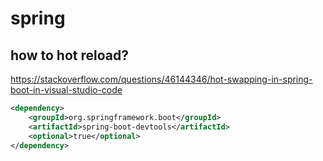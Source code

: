 # spring

## how to hot reload?
https://stackoverflow.com/questions/46144346/hot-swapping-in-spring-boot-in-visual-studio-code
```xml
<dependency>
    <groupId>org.springframework.boot</groupId>
    <artifactId>spring-boot-devtools</artifactId>
    <optional>true</optional>
</dependency>
```